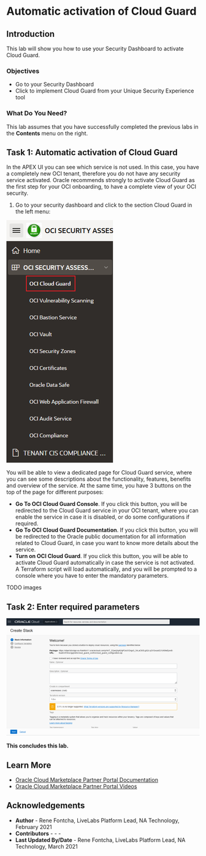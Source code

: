 # Automatic activation of Cloud Guard

## Introduction
This lab will show you how to use your Security Dashboard to activate Cloud Guard.

### Objectives
* Go to your Security Dashboard
* Click to implement Cloud Guard from your Unique Security Experience tool

### What Do You Need?
This lab assumes that you have successfully completed the previous labs in the **Contents** menu on the right.

## Task 1: Automatic activation of Cloud Guard
In the APEX UI you can see which service is not used. In this case, you have a completely new OCI tenant, therefore you do not have any security service activated. Oracle recommends strongly to activate Cloud Guard as the first step for your OCI onboarding, to have a complete view of your OCI security.

1. Go to your security dashboard and click to the section Cloud Guard in the left menu:

  ![](./images/CloudGuard1.png " ")

  You will be able to view a dedicated page for Cloud Guard service, where you can see some descriptions about the functionality, features, benefits and overview of the service. At the same time, you have 3 buttons on the top of the page for different purposes:

  * **Go To OCI Cloud Guard Console**. If you click this button, you will be redirected to the Cloud Guard service in your OCI tenant, where you can enable the service in case it is disabled, or do some configurations if required.
  * **Go To OCI Cloud Guard Documentation**. If you click this button, you will be redirected to the Oracle public documentation for all information related to Cloud Guard, in case you want to know more details about the service.
  * **Turn on OCI Cloud Guard**. If you click this button, you will be able to activate Cloud Guard automatically in case the service is not activated. A Terraform script will load automatically, and you will be prompted to a console where you have to enter the mandatory parameters.

TODO images


## Task 2: Enter required parameters

  ![](./images/CloudGuard2.png " ")


**This concludes this lab.**

## Learn More
* [Oracle Cloud Marketplace Partner Portal Documentation](https://docs.oracle.com/en/cloud/marketplace/partner-portal/index.html)
* [Oracle Cloud Marketplace Partner Portal Videos](https://docs.oracle.com/en/cloud/marketplace/partner-portal/videos.html)


## Acknowledgements
* **Author** - Rene Fontcha, LiveLabs Platform Lead, NA Technology, February 2021
* **Contributors** - - -
* **Last Updated By/Date** - Rene Fontcha, LiveLabs Platform Lead, NA Technology, March 2021

